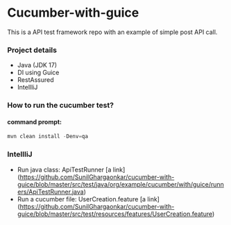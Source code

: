 # Cucumber-with-guice

<p> This is a API test framework repo with an example of simple post API call. </p>

### Project details
- Java (JDK 17)
- DI using Guice
- RestAssured
- IntellliJ

### How to run the cucumber test?
#### command prompt:
```java
mvn clean install -Denv=qa
```
### IntellliJ 
- Run java class: ApiTestRunner [a link] (https://github.com/SunilGhargaonkar/cucumber-with-guice/blob/master/src/test/java/org/example/cucumber/with/guice/runners/ApiTestRunner.java)
- Run a cucumber file: UserCreation.feature [a link] (https://github.com/SunilGhargaonkar/cucumber-with-guice/blob/master/src/test/resources/features/UserCreation.feature)